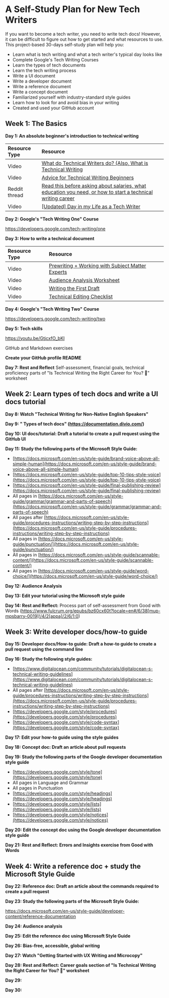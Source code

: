 # A Self-Study Plan for New Tech Writers

If you want to become a tech writer, you need to write tech docs! However, it can be difficult to figure out how to get started and what resources to use. This project-based 30-days self-study plan will help you:

- Learn what is tech writing and what a tech writer's typical day looks like
- Complete Google's Tech Writing Courses 
- Learn the types of tech documents
- Learn the tech writing process
- Write a UI document
- Write a developer document
- Write a reference document
- Write a concept document
- Familiarized yourself with industry-standard style guides
- Learn how to look for and avoid bias in your writing
- Created and used your GitHub account

## Week 1: The Basics

**Day 1: An absolute beginner's introduction to technical writing** 

Resource Type | Resource 
:-- | :--
Video | [What do Technical Writers do? (Also, What is Technical Writing](https://youtu.be/biocrCx5T_k) 
Video | [Advice for Technical Writing Beginners](https://youtu.be/JHm3kVMITmI)  
Reddit thread | [Read this before asking about salaries, what education you need, or how to start a technical writing career](https://www.reddit.com/r/technicalwriting/comments/bomlrj/read_this_before_asking_about_salaries_what/)
Video | [[Updated] Day in my Life as a Tech Writer](https://youtu.be/8AbBf3j0hSY)

**Day 2: Google's "Tech Writing One" Course**

https://developers.google.com/tech-writing/one

**Day 3: How to write a technical document**

Resource Type | Resource 
:-- | :--
Video | [Prewriting + Working with Subject Matter Experts](https://youtu.be/urOLNxRm2KM) 
Video | [Audience Analysis Worksheet](https://youtu.be/TXisTiNAWyE)  
Video | [Writing the First Draft](https://youtu.be/MHOH2kgXfDc)
Video | [Technical Editing Checklist](https://youtu.be/vpl8WaXnmMs)

**Day 4: Google's "Tech Writing Two" Course**

https://developers.google.com/tech-writing/two

**Day 5: Tech skills**

https://youtu.be/GtjcxfO_bKI

GitHub and Markdown exercises

**Create your GitHub profile README**

**Day 7: Rest and Reflect** 
Self-assessment, financial goals, technical proficiency parts of "Is Technical Writing the Right Career for You? 🤔" worksheet

## Week 2: Learn types of tech docs and write a UI docs tutorial

**Day 8: Watch "Technical Writing for Non-Native English Speakers"**

**Day 9: " Types of tech docs" (https://documentation.divio.com/)**

**Day 10: UI docs/tutorial: Draft a tutorial to create a pull request using the GitHub UI**

**Day 11: Study the following parts of the Microsoft Style Guide:**

- [https://docs.microsoft.com/en-us/style-guide/brand-voice-above-all-simple-human](https://docs.microsoft.com/en-us/style-guide/brand-voice-above-all-simple-human)
- [https://docs.microsoft.com/en-us/style-guide/top-10-tips-style-voice](https://docs.microsoft.com/en-us/style-guide/top-10-tips-style-voice)
- [https://docs.microsoft.com/en-us/style-guide/final-publishing-review](https://docs.microsoft.com/en-us/style-guide/final-publishing-review)
- All pages in [https://docs.microsoft.com/en-us/style-guide/grammar/grammar-and-parts-of-speech](https://docs.microsoft.com/en-us/style-guide/grammar/grammar-and-parts-of-speech)
- All pages after [https://docs.microsoft.com/en-us/style-guide/procedures-instructions/writing-step-by-step-instructions](https://docs.microsoft.com/en-us/style-guide/procedures-instructions/writing-step-by-step-instructions)
- All pages in [https://docs.microsoft.com/en-us/style-guide/punctuation/](https://docs.microsoft.com/en-us/style-guide/punctuation/)
- All pages in [https://docs.microsoft.com/en-us/style-guide/scannable-content/](https://docs.microsoft.com/en-us/style-guide/scannable-content/)
- All pages in [https://docs.microsoft.com/en-us/style-guide/word-choice/](https://docs.microsoft.com/en-us/style-guide/word-choice/)

**Day 12: Audience Analysis**

**Day 13: Edit your tutorial using the Microsoft style guide**

**Day 14: Rest and Reflect:** 
Process part of self-assessment from Good with Words (https://www.fulcrum.org/epubs/bz60cx60t?locale=en#/6/38[mup-mpsbarry-0019]!/4/2[appa]/2/6/1:0)

## Week 3: Write developer docs/how-to guide

**Day 15: Developer docs/How-to guide: Draft a how-to guide to create a pull request using the command line**

**Day 16: Study the following style guides:** 
- [https://www.digitalocean.com/community/tutorials/digitalocean-s-technical-writing-guidelines](https://www.digitalocean.com/community/tutorials/digitalocean-s-technical-writing-guidelines)
- All pages after [https://docs.microsoft.com/en-us/style-guide/procedures-instructions/writing-step-by-step-instructions](https://docs.microsoft.com/en-us/style-guide/procedures-instructions/writing-step-by-step-instructions)
- [https://developers.google.com/style/procedures](https://developers.google.com/style/procedures)
- [https://developers.google.com/style/code-syntax](https://developers.google.com/style/code-syntax)

**Day 17: Edit your how-to guide using the style guides**

**Day 18: Concept doc: Draft an article about pull requests**

**Day 19: Study the following parts of the Google developer documentation style guide**

- [https://developers.google.com/style/tone](https://developers.google.com/style/tone)
- All pages in Language and Grammar
- All pages in Punctuation
- [https://developers.google.com/style/headings](https://developers.google.com/style/headings)
- [https://developers.google.com/style/lists](https://developers.google.com/style/lists)
- [https://developers.google.com/style/notices](https://developers.google.com/style/notices)

**Day 20: Edit the concept doc using the Google developer documentation style guide** 

**Day 21: Rest and Reflect: Errors and Insights exercise from Good with Words**

## Week 4: Write a reference doc + study the Microsoft Style Guide

**Day 22: Reference doc: Draft an article about the commands required to create a pull request**

**Day 23: Study the following parts of the Microsoft Style Guide:**

https://docs.microsoft.com/en-us/style-guide/developer-content/reference-documentation

**Day 24: Audience analysis**

**Day 25: Edit the reference doc using Microsoft Style Guide**

**Day 26: Bias-free, accessible, global writing**

**Day 27: Watch "Getting Started with UX Writing and Microcopy"**

**Day 28: Rest and Reflect: Career goals section of "Is Technical Writing the Right Career for You? 🤔" worksheet**

**Day 29:**

**Day 30:**

